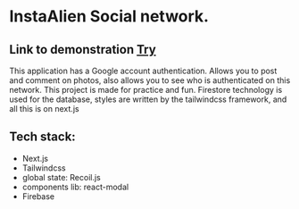  # InstaAlien Social network.
 ## Link to demonstration [Try](https://inst-clone-plum.vercel.app/) 
This application has a Google account authentication. Allows you to post and comment on photos, also allows you to see who is authenticated on this network. This project is made for practice and fun. Firestore technology is used for the database, styles are written by the tailwindcss framework, and all this is on next.js
 
## Tech stack:
- Next.js
- Tailwindсss
- global state: Recoil.js
- components lib: react-modal
- Firebase

